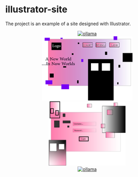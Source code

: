 # illustrator-site
The project is an example of a site designed with Illustrator.


<div align="center">
  <a href="https://raw.githubusercontent.com/mr-r0ot/illustrator-site/refs/heads/main/paypage.jpg" />
    <img alt="ollama" height="200px" src="https://raw.githubusercontent.com/mr-r0ot/illustrator-site/refs/heads/main/paypage.jpg">
  </a>
</div>


<div align="center">
  <a href="https://raw.githubusercontent.com/mr-r0ot/illustrator-site/refs/heads/main/main2.jpg" />
    <img alt="oa" height="200px" src="https://raw.githubusercontent.com/mr-r0ot/illustrator-site/refs/heads/main/main2.jpg">
  </a>
</div>


<div align="center">
  <a href="https://raw.githubusercontent.com/mr-r0ot/illustrator-site/refs/heads/main/login%20page.jpg" />
    <img alt="ollama" height="200px" src="https://raw.githubusercontent.com/mr-r0ot/illustrator-site/refs/heads/main/login%20page.jpg">
  </a>
</div>






<div align="center">
  <a href="https://raw.githubusercontent.com/mr-r0ot/illustrator-site/refs/heads/main/Menu.jpg" />
    <img alt="ollama" height="200px" src="https://raw.githubusercontent.com/mr-r0ot/illustrator-site/refs/heads/main/Menu.jpg">
  </a>
</div>

